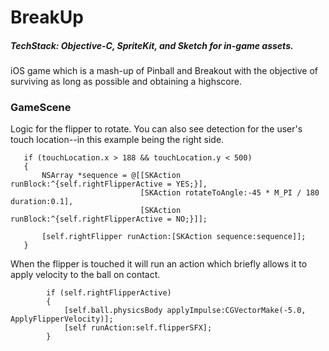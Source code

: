 # BreakUp
##### TechStack: Objective-C, SpriteKit, and Sketch for in-game assets.

iOS game which is a mash-up of Pinball and Breakout with the objective of surviving as long as possible and obtaining a highscore. 

### GameScene

 Logic for the flipper to rotate. You can also see detection for the user's touch location--in this example being the right side.
 ```
    if (touchLocation.x > 188 && touchLocation.y < 500)
    {
        NSArray *sequence = @[[SKAction runBlock:^{self.rightFlipperActive = YES;}],
                              [SKAction rotateToAngle:-45 * M_PI / 180 duration:0.1],
                              [SKAction runBlock:^{self.rightFlipperActive = NO;}]];
        
        [self.rightFlipper runAction:[SKAction sequence:sequence]];
    }
```
 When the flipper is touched it will run an action which briefly allows it to apply velocity to the ball on contact.
```
        if (self.rightFlipperActive)
        {
            [self.ball.physicsBody applyImpulse:CGVectorMake(-5.0, ApplyFlipperVelocity)];
            [self runAction:self.flipperSFX];
        }
```
